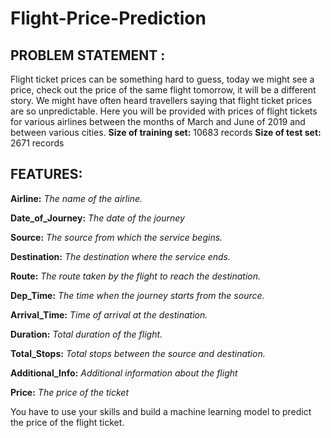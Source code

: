 # Flight-Price-Prediction
## PROBLEM STATEMENT :
Flight ticket prices can be something hard to guess, today we might see a price, check out the price of the same flight tomorrow, it will be a different story. We might have often heard travellers saying that flight ticket prices are so unpredictable. Here you will be provided with prices of flight tickets for various airlines between the months of March and June of 2019 and between various cities.
**Size of training set:** 10683 records
**Size of test set:** 2671 records

## FEATURES:

**Airline:** _The name of the airline._

**Date_of_Journey:** _The date of the journey_

**Source:** _The source from which the service begins._

**Destination:** _The destination where the service ends._

**Route:** _The route taken by the flight to reach the destination._

**Dep_Time:** _The time when the journey starts from the source._

**Arrival_Time:** _Time of arrival at the destination._

**Duration:** _Total duration of the flight._

**Total_Stops:** _Total stops between the source and destination._

**Additional_Info:** _Additional information about the flight_

**Price:** _The price of the ticket_

You have to use your skills and build a machine learning model to predict the price of the flight ticket.

